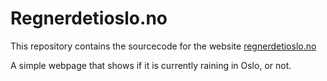 # Regnerdetioslo.no

This repository contains the sourcecode for the website [regnerdetioslo.no](http://regnerdetioslo.no)
 
A simple webpage that shows if it is currently raining in Oslo, or not.
